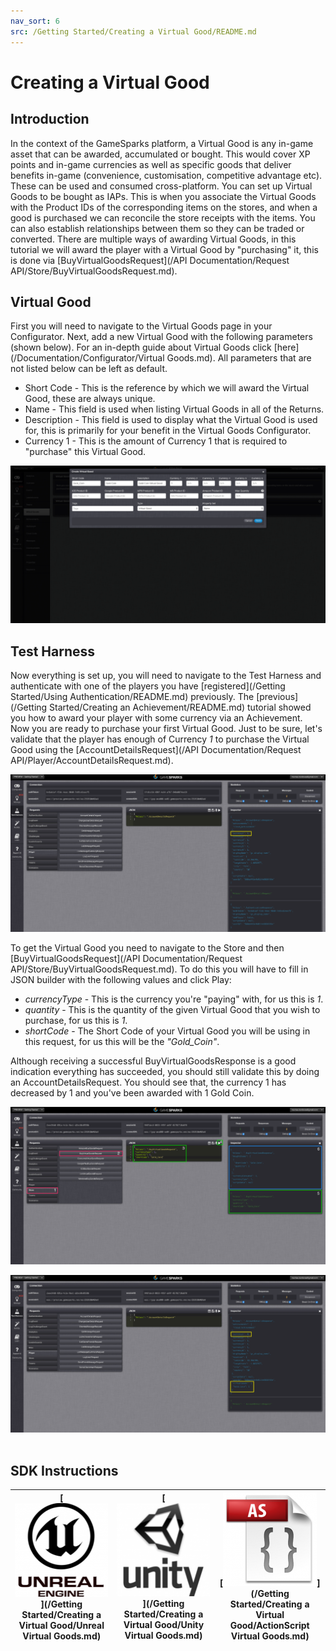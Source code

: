 ```yaml
---
nav_sort: 6
src: /Getting Started/Creating a Virtual Good/README.md
---
```


# Creating a Virtual Good

## Introduction

In the context of the GameSparks platform, a Virtual Good is any in-game asset that can be awarded, accumulated or bought. This would cover XP points and in-game currencies as well as specific goods that deliver benefits in-game (convenience, customisation, competitive advantage etc). These can be used and consumed cross-platform. You can set up Virtual Goods to be bought as IAPs. This is when you associate the Virtual Goods with the Product IDs of the corresponding items on the stores, and when a good is purchased we can reconcile the store receipts with the items. You can also establish relationships between them so they can be traded or converted. There are multiple ways of awarding Virtual Goods, in this tutorial we will award the player with a Virtual Good by "purchasing" it, this is done via [BuyVirtualGoodsRequest](/API Documentation/Request API/Store/BuyVirtualGoodsRequest.md).

## Virtual Good

First you will need to navigate to the Virtual Goods page in your Configurator. Next, add a new Virtual Good with the following parameters (shown below). For an in-depth guide about Virtual Goods click [here](/Documentation/Configurator/Virtual Goods.md). All parameters that are not listed below can be left as default.

  * Short Code - This is the reference by which we will award the Virtual Good, these are always unique.
  * Name - This field is used when listing Virtual Goods in all of the Returns.
  * Description - This field is used to display what the Virtual Good is used for, this is primarily for your benefit in the Virtual Goods Configurator.
  * Currency 1 - This is the amount of Currency 1 that is required to "purchase" this Virtual Good.


![](img/Create/1.png)

## Test Harness

Now everything is set up, you will need to navigate to the Test Harness and authenticate with one of the players you have [registered](/Getting Started/Using Authentication/README.md) previously. The [previous](/Getting Started/Creating an Achievement/README.md) tutorial showed you how to award your player with some currency via an Achievement. Now you are ready to purchase your first Virtual Good. Just to be sure, let's validate that the player has enough of Currency *1* to purchase the Virtual Good using the [AccountDetailsRequest](/API Documentation/Request API/Player/AccountDetailsRequest.md).

![](img/Create/2.png)


To get the Virtual Good you need to navigate to the Store and then [BuyVirtualGoodsRequest](/API Documentation/Request API/Store/BuyVirtualGoodsRequest.md). To do this you will have to fill in JSON builder with the following values and click Play:

  * *currencyType* \- This is the currency you're "paying" with, for us this is *1*.
  * *quantity* \- This is the quantity of the given Virtual Good that you wish to purchase, for us this is *1*.
  * *shortCode* \- The Short Code of your Virtual Good you will be using in this request, for us this will be the *"Gold_Coin"*.

Although receiving a successful BuyVirtualGoodsResponse is a good indication everything has succeeded, you should still validate this by doing an AccountDetailsRequest. You should see that, the currency 1 has decreased by 1 and you've been awarded with 1 Gold Coin.

![](img/Create/3.png)

![](img/Create/4.png)
 

## SDK Instructions

|[![](../img/URLogo.png)](/Getting Started/Creating a Virtual Good/Unreal Virtual Goods.md)   |[![](../img/UTLogo.png)](/Getting Started/Creating a Virtual Good/Unity Virtual Goods.md)   |[![](../img/ASLogo.png)](/Getting Started/Creating a Virtual Good/ActionScript Virtual Goods.md)   |
|---|---|---|
